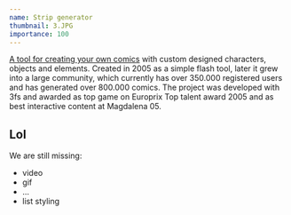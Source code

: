 ```yaml
---
name: Strip generator
thumbnail: 3.JPG
importance: 100
---
```


[A tool for creating your own comics](http://www.stripgenerator.com/) with custom designed characters, objects and elements. Created in 2005 as a simple flash tool, later it grew into a large community, which currently has over 350.000 registered users and has generated over 800.000 comics. The project was developed with 3fs and awarded as top game on Europrix Top talent award 2005 and as best interactive content at Magdalena 05.

## Lol

We are still missing:

- video
- gif
- ...
- list styling
